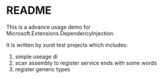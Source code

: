 # README

This is a advance usage demo for Microsoft.Extensions.DependencyInjection.

It is written by xunit test projects which includes:

1. simple useage di
2. scan assembly to register service ends with some words
3. register generic types